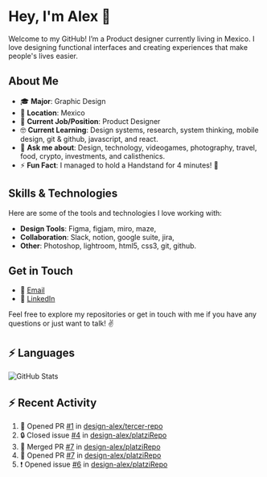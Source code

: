 # Hey, I'm Alex 👋

Welcome to my GitHub! I’m a Product designer currently living in Mexico. I love designing functional interfaces and creating experiences that make people's lives
easier.

## About Me

- 🎓 **Major**: Graphic Design  
- 📍 **Location**: Mexico  
- 💼 **Current Job/Position**: Product Designer
- 🤓 **Current Learning**: Design systems, research, system thinking, mobile design, git & github, javascript, and react.
- 💬 **Ask me about**: Design, technology, videogames, photography, travel, food, crypto, investments, and calisthenics.
- ⚡ **Fun Fact**: I managed to hold a Handstand for 4 minutes! 🤸

## Skills & Technologies

Here are some of the tools and technologies I love working with:

- **Design Tools**: Figma, figjam, miro, maze, 
- **Collaboration**: Slack, notion, google suite, jira, 
- **Other**: Photoshop, lightroom, html5, css3, git, github.

[//]: # (## Projects)

[//]: # ()
[//]: # (Here are some of my favorite repositories and projects:)

[//]: # ()
[//]: # (- [Project 1]&#40;https://github.com/yourusername/project1&#41; - Brief description of your project.)


## Get in Touch

- 📧 [Email](mailto:alexdesign010@gmail.com)
- 💼 [LinkedIn](https://www.linkedin.com/)

[//]: # (- 🌐 **Website/Portfolio**: [Your Personal Website or Portfolio URL])

Feel free to explore my repositories or get in touch with me if you have any questions or just want to talk! ✌️

## :zap: Languages

![GitHub Stats](https://github-readme-stats.vercel.app/api/top-langs/?username=design-alex&hide_border=true&layout=compact)


## :zap: Recent Activity
<!--START_SECTION:activity-->
1. 💪 Opened PR [#1](https://github.com/design-alex/tercer-repo/pull/1) in [design-alex/tercer-repo](https://github.com/design-alex/tercer-repo)
2. 🔒 Closed issue [#4](https://github.com/design-alex/platziRepo/issues/4) in [design-alex/platziRepo](https://github.com/design-alex/platziRepo)
3. 🎉 Merged PR [#7](https://github.com/design-alex/platziRepo/pull/7) in [design-alex/platziRepo](https://github.com/design-alex/platziRepo)
4. 💪 Opened PR [#7](https://github.com/design-alex/platziRepo/pull/7) in [design-alex/platziRepo](https://github.com/design-alex/platziRepo)
5. ❗ Opened issue [#6](https://github.com/design-alex/platziRepo/issues/6) in [design-alex/platziRepo](https://github.com/design-alex/platziRepo)
<!--END_SECTION:activity-->


<!--RECENT_ACTIVITY:start-->
<!--RECENT_ACTIVITY:last_update-->


<!--
**design-alex/design-alex** is a ✨ _special_ ✨ repository because its `README.md` (this file) appears on your GitHub profile.

Here are some ideas to get you started:

- 🔭 I’m currently working on ...
- 🌱 I’m currently learning ...
- 👯 I’m looking to collaborate on ...
- 🤔 I’m looking for help with ...
- 💬 Ask me about ...
- 📫 How to reach me: ...
- 😄 Pronouns: ...
- ⚡ Fun fact: ...
-->

